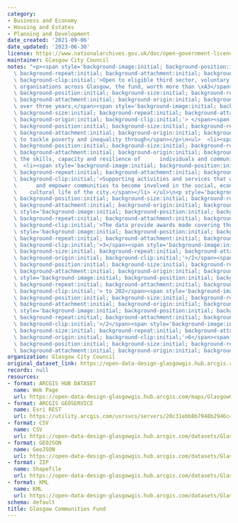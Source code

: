 ```yaml
---
category:
- Business and Economy
- Housing and Estates
- Planning and Development
date_created: '2021-09-06'
date_updated: '2023-06-30'
license: https://www.nationalarchives.gov.uk/doc/open-government-licence/version/3/
maintainer: Glasgow City Council
notes: "<p><span style='background-image:initial; background-position:initial; background-size:initial;\
  \ background-repeat:initial; background-attachment:initial; background-origin:initial;\
  \ background-clip:initial;'>Open to eligible third sector, voluntary and community\
  \ organisations across Glasgow, the fund, worth more than \xA3</span><span style='background-image:initial;\
  \ background-position:initial; background-size:initial; background-repeat:initial;\
  \ background-attachment:initial; background-origin:initial; background-clip:initial;'>55million\
  \ over three years,</span><span style='background-image:initial; background-position:initial;\
  \ background-size:initial; background-repeat:initial; background-attachment:initial;\
  \ background-origin:initial; background-clip:initial;'> </span><span style='background-image:initial;\
  \ background-position:initial; background-size:initial; background-repeat:initial;\
  \ background-attachment:initial; background-origin:initial; background-clip:initial;'>aims\
  \ to tackle poverty and inequality through</span></p>\n<ul>  <li><span style='background-image:initial;\
  \ background-position:initial; background-size:initial; background-repeat:initial;\
  \ background-attachment:initial; background-origin:initial; background-clip:initial;'>Building\
  \ the skills, capacity and resilience of      individuals and communities.</span></li>\
  \  <li><span style='background-image:initial; background-position:initial; background-size:initial;\
  \ background-repeat:initial; background-attachment:initial; background-origin:initial;\
  \ background-clip:initial;'>Supporting activities and services that will enable\
  \      and empower communities to become involved in the social, economic and  \
  \    cultural life of the city.</span></li> </ul>\n<p style='background-image:initial;\
  \ background-position:initial; background-size:initial; background-repeat:initial;\
  \ background-attachment:initial; background-origin:initial; background-clip:initial;'><span\
  \ style='background-image:initial; background-position:initial; background-size:initial;\
  \ background-repeat:initial; background-attachment:initial; background-origin:initial;\
  \ background-clip:initial;'>The data provide awards made covering the period 202</span><span\
  \ style='background-image:initial; background-position:initial; background-size:initial;\
  \ background-repeat:initial; background-attachment:initial; background-origin:initial;\
  \ background-clip:initial;'>3</span><span style='background-image:initial; background-position:initial;\
  \ background-size:initial; background-repeat:initial; background-attachment:initial;\
  \ background-origin:initial; background-clip:initial;'>/2</span><span style='background-image:initial;\
  \ background-position:initial; background-size:initial; background-repeat:initial;\
  \ background-attachment:initial; background-origin:initial; background-clip:initial;'>4</span><span\
  \ style='background-image:initial; background-position:initial; background-size:initial;\
  \ background-repeat:initial; background-attachment:initial; background-origin:initial;\
  \ background-clip:initial;'> to 202</span><span style='background-image:initial;\
  \ background-position:initial; background-size:initial; background-repeat:initial;\
  \ background-attachment:initial; background-origin:initial; background-clip:initial;'>5</span><span\
  \ style='background-image:initial; background-position:initial; background-size:initial;\
  \ background-repeat:initial; background-attachment:initial; background-origin:initial;\
  \ background-clip:initial;'>/2</span><span style='background-image:initial; background-position:initial;\
  \ background-size:initial; background-repeat:initial; background-attachment:initial;\
  \ background-origin:initial; background-clip:initial;'>6</span><span style='background-image:initial;\
  \ background-position:initial; background-size:initial; background-repeat:initial;\
  \ background-attachment:initial; background-origin:initial; background-clip:initial;'>.</span></p>"
organization: Glasgow City Council
original_dataset_link: https://open-data-design-glasgowgis.hub.arcgis.com/maps/GlasgowGIS::glasgow-communities-fund-3
records: null
resources:
- format: ARCGIS HUB DATASET
  name: Web Page
  url: https://open-data-design-glasgowgis.hub.arcgis.com/maps/GlasgowGIS::glasgow-communities-fund-3
- format: ARCGIS GEOSERVICE
  name: Esri REST
  url: https://utility.arcgis.com/usrsvcs/servers/20c31ebb8b7948b2946c43b303fbd15e/rest/services/OPEN_DATA/Glasgow_Community_Grants_Fund/MapServer/0
- format: CSV
  name: CSV
  url: https://open-data-design-glasgowgis.hub.arcgis.com/datasets/GlasgowGIS::glasgow-communities-fund-3.csv?where=1=1&outSR=%7B%22latestWkid%22%3A27700%2C%22wkid%22%3A27700%7D
- format: GEOJSON
  name: GeoJSON
  url: https://open-data-design-glasgowgis.hub.arcgis.com/datasets/GlasgowGIS::glasgow-communities-fund-3.geojson?where=1=1&outSR=%7B%22latestWkid%22%3A27700%2C%22wkid%22%3A27700%7D
- format: ZIP
  name: Shapefile
  url: https://open-data-design-glasgowgis.hub.arcgis.com/datasets/GlasgowGIS::glasgow-communities-fund-3.zip?where=1=1&outSR=%7B%22latestWkid%22%3A27700%2C%22wkid%22%3A27700%7D
- format: KML
  name: KML
  url: https://open-data-design-glasgowgis.hub.arcgis.com/datasets/GlasgowGIS::glasgow-communities-fund-3.kml?where=1=1&outSR=%7B%22latestWkid%22%3A27700%2C%22wkid%22%3A27700%7D
schema: default
title: Glasgow Communities Fund
---
```

